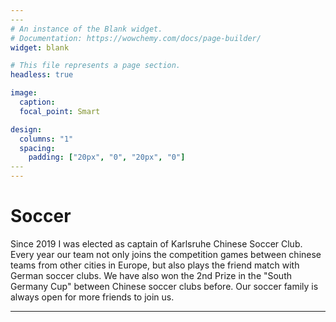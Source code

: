 ```yaml
---
​---
# An instance of the Blank widget.
# Documentation: https://wowchemy.com/docs/page-builder/
widget: blank

# This file represents a page section.
headless: true

image:
  caption: 
  focal_point: Smart

design:
  columns: "1"
  spacing:
    padding: ["20px", "0", "20px", "0"]
​---
---
```


Soccer
===============

Since 2019 I was elected as captain of Karlsruhe Chinese Soccer Club. Every year our team not only joins the competition games between chinese teams from other cities in Europe, but also plays the friend match with German soccer clubs. We have also won the 2nd Prize in the  "South Germany Cup" between Chinese soccer clubs before. Our soccer family is always open for more friends to join us.



***
